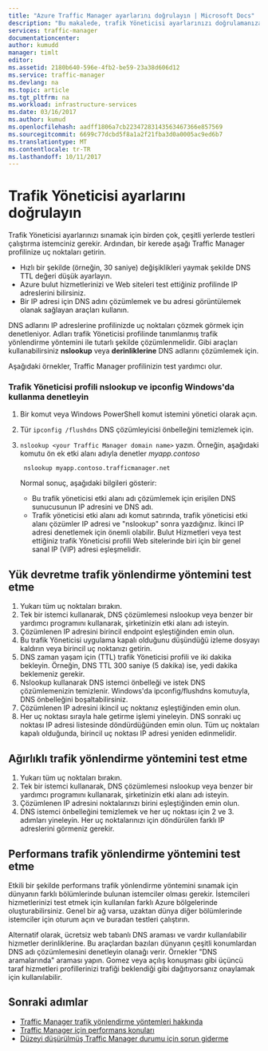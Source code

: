 ```yaml
---
title: "Azure Traffic Manager ayarlarını doğrulayın | Microsoft Docs"
description: "Bu makalede, trafik Yöneticisi ayarlarınızı doğrulamanıza yardımcı olur"
services: traffic-manager
documentationcenter: 
author: kumudd
manager: timlt
editor: 
ms.assetid: 2180b640-596e-4fb2-be59-23a38d606d12
ms.service: traffic-manager
ms.devlang: na
ms.topic: article
ms.tgt_pltfrm: na
ms.workload: infrastructure-services
ms.date: 03/16/2017
ms.author: kumud
ms.openlocfilehash: aadff1806a7cb22347283143563467366e857569
ms.sourcegitcommit: 6699c77dcbd5f8a1a2f21fba3d0a0005ac9ed6b7
ms.translationtype: MT
ms.contentlocale: tr-TR
ms.lasthandoff: 10/11/2017
---
```

# <a name="verify-traffic-manager-settings"></a>Trafik Yöneticisi ayarlarını doğrulayın

Trafik Yöneticisi ayarlarınızı sınamak için birden çok, çeşitli yerlerde testleri çalıştırma istemciniz gerekir. Ardından, bir kerede aşağı Traffic Manager profilinize uç noktaları getirin.

* Hızlı bir şekilde (örneğin, 30 saniye) değişiklikleri yaymak şekilde DNS TTL değeri düşük ayarlayın.
* Azure bulut hizmetlerinizi ve Web siteleri test ettiğiniz profilinde IP adreslerini bilirsiniz.
* Bir IP adresi için DNS adını çözümlemek ve bu adresi görüntülemek olanak sağlayan araçları kullanın.

DNS adlarını IP adreslerine profilinizde uç noktaları çözmek görmek için denetleniyor. Adları trafik Yöneticisi profilinde tanımlanmış trafik yönlendirme yöntemini ile tutarlı şekilde çözümlenmelidir. Gibi araçları kullanabilirsiniz **nslookup** veya **derinliklerine** DNS adlarını çözümlemek için.

Aşağıdaki örnekler, Traffic Manager profilinizin test yardımcı olur.

### <a name="check-traffic-manager-profile-using-nslookup-and-ipconfig-in-windows"></a>Trafik Yöneticisi profili nslookup ve ipconfig Windows'da kullanma denetleyin

1. Bir komut veya Windows PowerShell komut istemini yönetici olarak açın.
2. Tür `ipconfig /flushdns` DNS çözümleyicisi önbelleğini temizlemek için.
3. `nslookup <your Traffic Manager domain name>` yazın. Örneğin, aşağıdaki komutu ön ek etki alanı adıyla denetler *myapp.contoso*

        nslookup myapp.contoso.trafficmanager.net

    Normal sonuç, aşağıdaki bilgileri gösterir:

    + Bu trafik yöneticisi etki alanı adı çözümlemek için erişilen DNS sunucusunun IP adresini ve DNS adı.
    + Trafik yöneticisi etki alanı adı komut satırında, trafik yöneticisi etki alanı çözümler IP adresi ve "nslookup" sonra yazdığınız. İkinci IP adresi denetlemek için önemli olabilir. Bulut Hizmetleri veya test ettiğiniz trafik Yöneticisi profili Web sitelerinde biri için bir genel sanal IP (VIP) adresi eşleşmelidir.

## <a name="how-to-test-the-failover-traffic-routing-method"></a>Yük devretme trafik yönlendirme yöntemini test etme

1. Yukarı tüm uç noktaları bırakın.
2. Tek bir istemci kullanarak, DNS çözümlemesi nslookup veya benzer bir yardımcı programını kullanarak, şirketinizin etki alanı adı isteyin.
3. Çözümlenen IP adresini birincil endpoint eşleştiğinden emin olun.
4. Bu trafik Yöneticisi uygulama kapalı olduğunu düşündüğü izleme dosyayı kaldırın veya birincil uç noktanızı getirin.
5. DNS zaman yaşam için (TTL) trafik Yöneticisi profili ve iki dakika bekleyin. Örneğin, DNS TTL 300 saniye (5 dakika) ise, yedi dakika beklemeniz gerekir.
6. Nslookup kullanarak DNS istemci önbelleği ve istek DNS çözümlemenizin temizlenir. Windows'da ipconfig/flushdns komutuyla, DNS önbelleğini boşaltabilirsiniz.
7. Çözümlenen IP adresini ikincil uç noktanız eşleştiğinden emin olun.
8. Her uç noktası sırayla hale getirme işlemi yineleyin. DNS sonraki uç noktası IP adresi listesinde döndürdüğünden emin olun. Tüm uç noktaları kapalı olduğunda, birincil uç noktası IP adresi yeniden edinmelidir.

## <a name="how-to-test-the-weighted-traffic-routing-method"></a>Ağırlıklı trafik yönlendirme yöntemini test etme

1. Yukarı tüm uç noktaları bırakın.
2. Tek bir istemci kullanarak, DNS çözümlemesi nslookup veya benzer bir yardımcı programını kullanarak, şirketinizin etki alanı adı isteyin.
3. Çözümlenen IP adresini noktalarınızı birini eşleştiğinden emin olun.
4. DNS istemci önbelleğini temizlemek ve her uç noktası için 2 ve 3. adımları yineleyin. Her uç noktalarınızı için döndürülen farklı IP adreslerini görmeniz gerekir.

## <a name="how-to-test-the-performance-traffic-routing-method"></a>Performans trafik yönlendirme yöntemini test etme

Etkili bir şekilde performans trafik yönlendirme yöntemini sınamak için dünyanın farklı bölümlerinde bulunan istemciler olması gerekir. İstemcileri hizmetlerinizi test etmek için kullanılan farklı Azure bölgelerinde oluşturabilirsiniz. Genel bir ağ varsa, uzaktan dünya diğer bölümlerinde istemciler için oturum açın ve buradan testleri çalıştırın.

Alternatif olarak, ücretsiz web tabanlı DNS araması ve vardır kullanılabilir hizmetler derinliklerine. Bu araçlardan bazıları dünyanın çeşitli konumlardan DNS adı çözümlemesini denetleyin olanağı verir. Örnekler "DNS aramalarında" araması yapın. Gomez veya açılış konuşması gibi üçüncü taraf hizmetleri profillerinizi trafiği beklendiği gibi dağıtıyorsanız onaylamak için kullanılabilir.

## <a name="next-steps"></a>Sonraki adımlar

* [Traffic Manager trafik yönlendirme yöntemleri hakkında](traffic-manager-routing-methods.md)
* [Traffic Manager için performans konuları](traffic-manager-performance-considerations.md)
* [Düzeyi düşürülmüş Traffic Manager durumu için sorun giderme](traffic-manager-troubleshooting-degraded.md)
